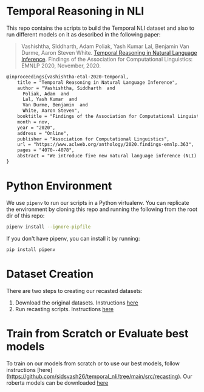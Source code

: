 # Temporal Reasoning in NLI
This repo contains the scripts to build the Temporal NLI dataset and also to run different models on it as described in the following paper:
> Vashishtha, SIddharth, Adam Poliak, Yash Kumar Lal, Benjamin Van Durme, Aaron Steven White. [Temporal Reasoning in Natural Language Inference](https://www.aclweb.org/anthology/2020.findings-emnlp.363/). Findings of the Association for Computational Linguistics: EMNLP 2020, November, 2020. 

```latex
@inproceedings{vashishtha-etal-2020-temporal,
    title = "Temporal Reasoning in Natural Language Inference",
    author = "Vashishtha, Siddharth  and
      Poliak, Adam  and
      Lal, Yash Kumar  and
      Van Durme, Benjamin  and
      White, Aaron Steven",
    booktitle = "Findings of the Association for Computational Linguistics: EMNLP 2020",
    month = nov,
    year = "2020",
    address = "Online",
    publisher = "Association for Computational Linguistics",
    url = "https://www.aclweb.org/anthology/2020.findings-emnlp.363",
    pages = "4070--4078",
    abstract = "We introduce five new natural language inference (NLI) datasets focused on temporal reasoning. We recast four existing datasets annotated for event duration{---}how long an event lasts{---}and event ordering{---}how events are temporally arranged{---}into more than one million NLI examples. We use these datasets to investigate how well neural models trained on a popular NLI corpus capture these forms of temporal reasoning.",
}
```

# Python Environment
We use `pipenv` to run our scripts in a Python virtualenv. You can replicate the environment by cloning this repo and running the following from the root dir of this repo:

```bash
pipenv install --ignore-pipfile
```

If you don't have pipenv, you can install it by running:
```bash
pip install pipenv
```

# Dataset Creation
There are two steps to creating our recasted datasets:
1. Download the original datasets. Instructions [here](https://github.com/sidsvash26/temporal_nli/tree/main/data)
2. Run recasting scripts. Instructions [here](https://github.com/sidsvash26/temporal_nli/tree/main/src/recasting)

# Train from Scratch or Evaluate best models
To train on our models from scratch or to use our best models, follow instructions [here] (https://github.com/sidsvash26/temporal_nli/tree/main/src/recasting). Our roberta models can be downloaded [here](https://www.dropbox.com/s/f5tt2vpbfklr91u/roberta-large-temporal-nli.tar.gz?dl=0)


 
